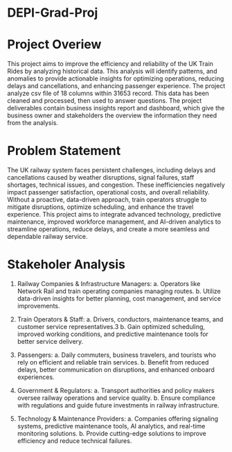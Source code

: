 # DEPI-Grad-Proj

# Project Overiew
This project aims to improve the efficiency and reliability of the UK Train Rides by analyzing historical data. This analysis will identify patterns, and anomalies to provide actionable insights for optimizing operations, reducing delays and cancellations, and enhancing passenger experience.
The project analyze csv file of 18 columns within 31653 record. This data has been cleaned and processed, then used to answer questions. The project deliverables contain business insights report and dashboard, which give the business owner and stakeholders the overview the information they need from the analysis. 

# Problem Statement
The UK railway system faces persistent challenges, including delays and cancellations caused by weather disruptions, signal failures, staff shortages, technical issues, and congestion. These inefficiencies negatively impact passenger satisfaction, operational costs, and overall reliability. Without a proactive, data-driven approach, train operators struggle to mitigate disruptions, optimize scheduling, and enhance the travel experience. This project aims to integrate advanced technology, predictive maintenance, improved workforce management, and AI-driven analytics to streamline operations, reduce delays, and create a more seamless and dependable railway service.

# Stakeholer Analysis
1.	Railway Companies & Infrastructure Managers:
 a.	Operators like Network Rail and train operating companies managing routes.
 b.	Utilize data-driven insights for better planning, cost management, and service improvements.

3.	Train Operators & Staff:
 a.	Drivers, conductors, maintenance teams, and customer service representatives.3
 b.	Gain optimized scheduling, improved working conditions, and predictive maintenance tools for better service delivery.

4.	Passengers:
 a.	Daily commuters, business travelers, and tourists who rely on efficient and reliable train services. 
 b.	Benefit from reduced delays, better communication on disruptions, and enhanced onboard experiences.

5.	Government & Regulators: 
 a.	Transport authorities and policy makers oversee railway operations and service quality.
 b.	Ensure compliance with regulations and guide future investments in railway infrastructure.

6.	Technology & Maintenance Providers:
 a.	Companies offering signaling systems, predictive maintenance tools, AI analytics, and real-time monitoring solutions.
 b.	Provide cutting-edge solutions to improve efficiency and reduce technical failures.
